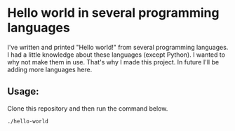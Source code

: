 # Hello world in several programming languages

I've written and printed "Hello world!" from several programming languages. I
had a little knowledge about these languages (except Python). I wanted to why
not make them in use. That's why I made this project. In future I'll be adding
more languages here.

## Usage:

Clone this repository and then run the command below.

```sh
./hello-world
```
